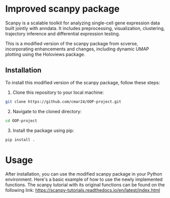 # Improved scanpy package
Scanpy is a scalable toolkit for analyzing single-cell gene expression data built jointly with anndata. It includes preprocessing, visualization, clustering, trajectory inference and differential expression testing. 

This is a modified version of the scanpy package from scverse, incorporating enhancements and changes, including dynamic UMAP plotting using the Holoviews package.


 ## Installation
 To install this modified version of the scanpy package, follow these steps:

1. Clone this repository to your local machine:
 ```bash
git clone https://github.com/cmar24/OOP-project.git 
 ```
2. Navigate to the cloned directory:
 ```bash
 cd OOP-project
 ```
3. Install the package using pip:
```bash
pip install .
```
# Usage
After installation, you can use the modified scanpy package in your Python environment. Here's a basic example of how to use the newly implemented functions. The scanpy tutorial with its original functions can be found on the following link: https://scanpy-tutorials.readthedocs.io/en/latest/index.html 